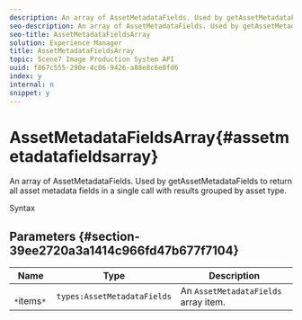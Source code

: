 ```yaml
---
description: An array of AssetMetadataFields. Used by getAssetMetadataFields to return all asset metadata fields in a single call with results grouped by asset type.
seo-description: An array of AssetMetadataFields. Used by getAssetMetadataFields to return all asset metadata fields in a single call with results grouped by asset type.
seo-title: AssetMetadataFieldsArray
solution: Experience Manager
title: AssetMetadataFieldsArray
topic: Scene7 Image Production System API
uuid: f867c555-290e-4c06-9426-a88e8c6e0fd6
index: y
internal: n
snippet: y
---
```


# AssetMetadataFieldsArray{#assetmetadatafieldsarray}

An array of AssetMetadataFields. Used by getAssetMetadataFields to return all asset metadata fields in a single call with results grouped by asset type.

 Syntax 

## Parameters {#section-39ee2720a3a1414c966fd47b677f7104}

|  Name  | Type  | Description  |
|---|---|---|
|  ` *`items`*`  | `types:AssetMetadataFields`  |An `AssetMetadataFields` array item.  |

